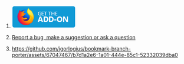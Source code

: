1. [![](https://raw.githubusercontent.com/igorlogius/igorlogius/main/geFxAddon.png)](https://addons.mozilla.org/firefox/addon/bookmark-branch-porter/)

2. [Report a bug, make a suggestion or ask a question](https://github.com/igorlogius/igorlogius/issues/new/choose)

3. https://github.com/igorlogius/bookmark-branch-porter/assets/67047467/b7d1a2e6-1a01-444e-85c1-52332039dba0
